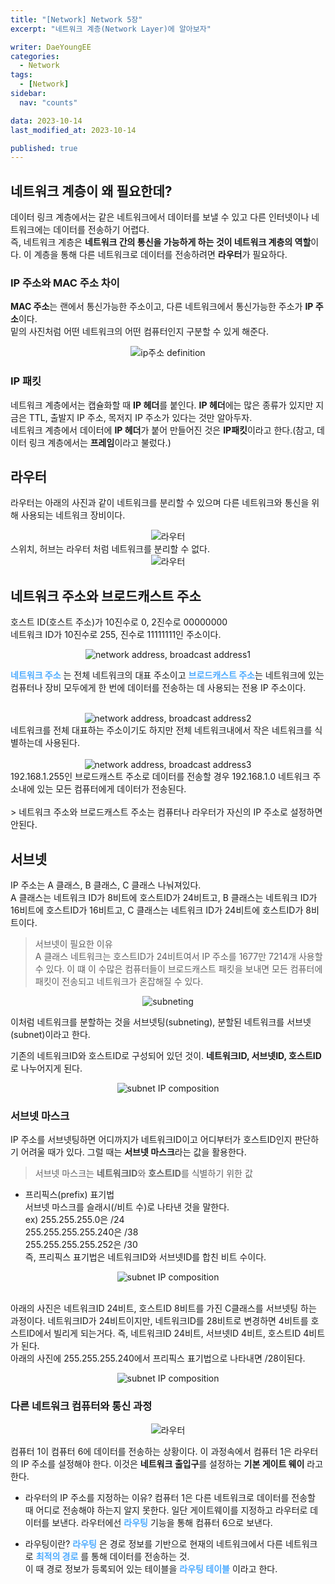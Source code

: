 ```yaml
---
title: "[Network] Network 5장"
excerpt: "네트워크 계층(Network Layer)에 알아보자"

writer: DaeYoungEE
categories:
  - Network
tags:
  - [Network]
sidebar:
  nav: "counts"

data: 2023-10-14
last_modified_at: 2023-10-14

published: true
---
```


## 네트워크 계층이 왜 필요한데?

데이터 링크 계층에서는 같은 네트워크에서 데이터를 보낼 수 있고 다른 인터넷이나 네트워크에는 데이터를 전송하기 어렵다.  
즉, 네트워크 계층은 **네트워크 간의 통신을 가능하게 하는 것이 네트워크 계층의 역할**이다. 이 계층을 통해 다른 네트워크로 데이터를 전송하려면 **라우터**가 필요하다.

### IP 주소와 MAC 주소 차이

**MAC 주소**는 랜에서 통신가능한 주소이고, 다른 네트워크에서 통신가능한 주소가 **IP 주소**이다.  
밑의 사진처럼 어떤 네트워크의 어떤 컴퓨터인지 구분할 수 있게 해준다.

<div align="center">
  <img alt="ip주소 definition" src="https://github.com/DaeYoungee/DaeYoungee.github.io/assets/121485300/7d4ecf72-1096-4818-9e3b-399c2f6d6cef">   
</div>

### IP 패킷

네트워크 계층에서는 캡슐화할 때 **IP 헤더**를 붙인다.
**IP 헤더**에는 많은 종류가 있지만 지금은 TTL, 출발지 IP 주소, 목저지 IP 주소가 있다는 것만 알아두자.  
네트워크 계층에서 데이터에 **IP 헤더**가 붙어 만들어진 것은 **IP패킷**이라고 한다.(참고, 데이터 링크 계층에서는 **프레임**이라고 불렀다.)

## 라우터

라우터는 아래의 사진과 같이 네트워크를 분리할 수 있으며 다른 네트워크와 통신을 위해 사용되는 네트워크 장비이다.

<div align="center">
  <img alt="라우터" src="https://github.com/DaeYoungee/DaeYoungee.github.io/assets/121485300/9f2de96d-aa20-4193-9767-cd6748806cbd">   
</div>
스위치, 허브는 라우터 처럼 네트워크를 분리할 수 없다.
<div align="center">
  <img alt="라우터" src="https://github.com/DaeYoungee/DaeYoungee.github.io/assets/121485300/52e8c695-31fa-49f0-acb6-403aa6c3481f">   
</div>

## 네트워크 주소와 브로드캐스트 주소

호스트 ID(호스트 주소)가 10진수로 0, 2진수로 00000000  
네트워크 ID가 10진수로 255, 진수로 11111111인 주소이다.

<div align="center">
<img alt="network address, broadcast address1" src="https://github.com/DaeYoungee/DaeYoungee.github.io/assets/121485300/18cfff4e-0d44-4265-a6b2-360eb2e495b1">   
</div>

<span style="color:rgb(77,171,254)"> **네트워크 주소** </span>는 전체 네트워크의 대표 주소이고 <span style="color:rgb(77,171,254)">**브로드캐스트 주소**</span>는 네트워크에 있는 컴퓨터나 장비 모두에게 한 번에 데이터를 전송하는 데 사용되는 전용 IP 주소이다.
<br>
<br>

<div align="center">
  <img alt="network address, broadcast address2" src="https://github.com/DaeYoungee/DaeYoungee.github.io/assets/121485300/68ec816c-d9c7-4134-9478-f5e95cdf38be">   
</div>
네트워크를 전체 대표하는 주소이기도 하지만 전체 네트워크내에서 작은 네트워크를 식별하는데 사용된다.
<br>
<br>

<div align="center">
  <img alt="network address, broadcast address3" src="https://github.com/DaeYoungee/DaeYoungee.github.io/assets/121485300/9ac64330-49ec-4f3d-b1f8-923257e46deb">   
</div>
192.168.1.255인 브로드캐스트 주소로 데이터를 전송할 경우 192.168.1.0 네트워크 주소내에 있는 모든 컴퓨터에게 데이터가 전송된다.

<br>
<br>
> 네트워크 주소와 브로드캐스트 주소는 컴퓨터나 라우터가 자신의 IP 주소로 설정하면 안된다.

## 서브넷

IP 주소는 A 클래스, B 클래스, C 클래스 나눠져있다.  
A 클래스는 네트워크 ID가 8비트에 호스트ID가 24비트고,
B 클래스는 네트워크 ID가 16비트에 호스트ID가 16비트고,
C 클래스는 네트워크 ID가 24비트에 호스트ID가 8비트이다.

> 서브넷이 필요한 이유  
> A 클래스 네트워크는 호스트ID가 24비트여서 IP 주소를 1677만 7214개 사용할 수 있다. 이 떄 이 수많은 컴퓨터들이 브로드캐스트 패킷을 보내면 모든 컴퓨터에 패킷이 전송되고 네트워크가 혼잡해질 수 있다.

<div align="center">
  <img alt="subneting" src="https://github.com/DaeYoungee/DaeYoungee.github.io/assets/121485300/6da6ec8d-ea90-4aa4-90ea-ee9120ef57f8">   
</div>

이처럼 네트워크를 분할하는 것을 서브넷팅(subneting), 분할된 네트워크를 서브넷(subnet)이라고 한다.

기존의 네트워크ID와 호스트ID로 구성되어 있던 것이. **네트워크ID, 서브넷ID, 호스트ID**로 나누어지게 된다.

<div align="center">
  <img alt="subnet IP composition" src="https://github.com/DaeYoungee/DaeYoungee.github.io/assets/121485300/162167f8-6881-4e91-a36c-15342798a321">   
</div>

### 서브넷 마스크

IP 주소를 서브넷팅하면 어디까지가 네트워크ID이고 어디부터가 호스트ID인지 판단하기 어려울 때가 있다. 그럴 때는 **서브넷 마스크**라는 값을 활용한다.

> 서브넷 마스크는 **네트워크ID**와 **호스트ID**를 식별하기 위한 값

- 프리픽스(prefix) 표기법  
 서브넷 마스크를 슬래시(/비트 수)로 나타낸 것을 말한다.  
 ex) 255.255.255.0은 /24  
 255.255.255.255.240은 /38  
 255.255.255.255.252은 /30  
 즉, 프리픽스 표기법은 네트워크ID와 서브넷ID를 합친 비트 수이다.
<div align="center">
  <img alt="subnet IP composition" src="https://github.com/DaeYoungee/DaeYoungee.github.io/assets/121485300/f87f375c-e3bf-44f8-9c2d-22df7a04a4c9">   
</div>
</br>

아래의 사진은 네트워크ID 24비트, 호스트ID 8비트를 가진 C클래스를 서브넷팅 하는 과정이다. 네트워크ID가 24비트이지만, 네트워크ID를 28비트로 변경하면 4비트를 호스트ID에서 빌리게 되는거다. 즉, 네트워크ID 24비트, 서브넷ID 4비트, 호스트ID 4비트가 된다.  
아래의 사진에 255.255.255.240에서 프리픽스 표기법으로 나타내면 /28이된다.

<div align="center">
  <img alt="subnet IP composition" src="https://github.com/DaeYoungee/DaeYoungee.github.io/assets/121485300/ac75a983-fae1-4188-9f5d-0adfbab5234d">   
</div>

### 다른 네트워크 컴퓨터와 통신 과정

<div align="center">
  <img alt="라우터" src="https://github.com/DaeYoungee/DaeYoungee.github.io/assets/121485300/c4d11e13-6bf0-4201-9967-3af43d12d447">   
</div>

컴퓨터 1이 컴퓨터 6에 데이터를 전송하는 상황이다. 이 과정속에서 컴퓨터 1은 라우터의 IP 주소를 설정해야 한다. 이것은 **네트워크 출입구**를 설정하는 **기본 게이트 웨이** 라고 한다.

- 라우터의 IP 주소를 지정하는 이유?
  컴퓨터 1은 다른 네트워크로 데이터를 전송할 때 어디로 전송해야 하는지 알지 못한다. 일단 게이트웨이를 지정하고 라우터로 데이터를 보낸다. 라우터에선 <span style="color:rgb(77,171,254)"> **라우팅** </span>기능을 통해 컴퓨터 6으로 보낸다.

- 라우팅이란?
  <span style="color:rgb(77,171,254)"> **라우팅** </span>은 경로 정보를 기반으로 현재의 네트워크에서 다른 네트워크로 <span style="color:rgb(77,171,254)"> **최적의 경로** </span>를 통해 데이터를 전송하는 것.  
  이 때 경로 정보가 등록되어 있는 테이블을 <span style="color:rgb(77,171,254)"> **라우팅 테이블** </span>이라고 한다.
